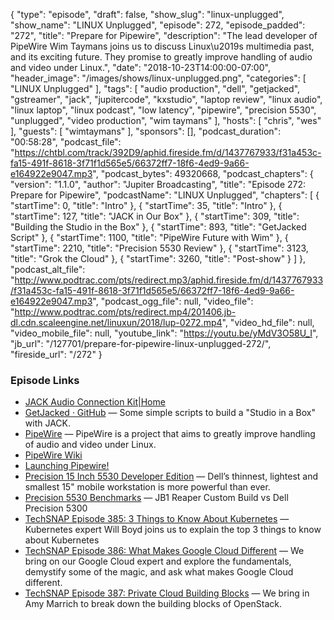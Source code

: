 {
  "type": "episode",
  "draft": false,
  "show_slug": "linux-unplugged",
  "show_name": "LINUX Unplugged",
  "episode": 272,
  "episode_padded": "272",
  "title": "Prepare for Pipewire",
  "description": "The lead developer of PipeWire Wim Taymans joins us to discuss Linux\u2019s multimedia past, and its exciting future. They promise to greatly improve handling of audio and video under Linux.",
  "date": "2018-10-23T14:00:00-07:00",
  "header_image": "/images/shows/linux-unplugged.png",
  "categories": [
    "LINUX Unplugged"
  ],
  "tags": [
    "audio production",
    "dell",
    "getjacked",
    "gstreamer",
    "jack",
    "jupitercode",
    "kxstudio",
    "laptop review",
    "linux audio",
    "linux laptop",
    "linux podcast",
    "low latency",
    "pipewire",
    "precision 5530",
    "unplugged",
    "video production",
    "wim taymans"
  ],
  "hosts": [
    "chris",
    "wes"
  ],
  "guests": [
    "wimtaymans"
  ],
  "sponsors": [],
  "podcast_duration": "00:58:28",
  "podcast_file": "https://chtbl.com/track/392D9/aphid.fireside.fm/d/1437767933/f31a453c-fa15-491f-8618-3f71f1d565e5/66372ff7-18f6-4ed9-9a66-e164922e9047.mp3",
  "podcast_bytes": 49320668,
  "podcast_chapters": {
    "version": "1.1.0",
    "author": "Jupiter Broadcasting",
    "title": "Episode 272: Prepare for Pipewire",
    "podcastName": "LINUX Unplugged",
    "chapters": [
      {
        "startTime": 0,
        "title": "Intro"
      },
      {
        "startTime": 35,
        "title": "Intro"
      },
      {
        "startTime": 127,
        "title": "JACK in Our Box"
      },
      {
        "startTime": 309,
        "title": "Building the Studio in the Box"
      },
      {
        "startTime": 893,
        "title": "GetJacked Script"
      },
      {
        "startTime": 1100,
        "title": "PipeWire Future with Wim"
      },
      {
        "startTime": 2210,
        "title": "Precision 5530 Review"
      },
      {
        "startTime": 3123,
        "title": "Grok the Cloud"
      },
      {
        "startTime": 3260,
        "title": "Post-show"
      }
    ]
  },
  "podcast_alt_file": "http://www.podtrac.com/pts/redirect.mp3/aphid.fireside.fm/d/1437767933/f31a453c-fa15-491f-8618-3f71f1d565e5/66372ff7-18f6-4ed9-9a66-e164922e9047.mp3",
  "podcast_ogg_file": null,
  "video_file": "http://www.podtrac.com/pts/redirect.mp4/201406.jb-dl.cdn.scaleengine.net/linuxun/2018/lup-0272.mp4",
  "video_hd_file": null,
  "video_mobile_file": null,
  "youtube_link": "https://youtu.be/yMdV3O58U_I",
  "jb_url": "/127701/prepare-for-pipewire-linux-unplugged-272/",
  "fireside_url": "/272"
}


### Episode Links

  * [JACK Audio Connection Kit|Home](http://jackaudio.org/ "JACK Audio Connection Kit|Home")
  * [GetJacked · GitHub](https://github.com/JupiterBroadcasting/GetJacked "GetJacked · GitHub") — Some simple scripts to build a "Studio in a Box" with JACK.
  * [PipeWire](https://pipewire.org/ "PipeWire") — PipeWire is a project that aims to greatly improve handling of audio and video under Linux. 
  * [PipeWire Wiki](https://github.com/PipeWire/pipewire/wiki "PipeWire Wiki")
  * [Launching Pipewire! ](https://blogs.gnome.org/uraeus/2017/09/19/launching-pipewire/ "Launching Pipewire! ")
  * [Precision 15 Inch 5530 Developer Edition](https://www.dell.com/en-us/work/shop/workstations-isv-certified-dell/new-precision-5530/spd/precision-15-5530-laptop/xctop5530hwus "Precision 15 Inch 5530 Developer Edition") — Dell’s thinnest, lightest and smallest 15" mobile workstation is more powerful than ever. 
  * [Precision 5530 Benchmarks](https://openbenchmarking.org/result/1810108-RA-1810090RA16 "Precision 5530 Benchmarks") — JB1 Reaper Custom Build vs Dell Precision 5300
  * [TechSNAP Episode 385: 3 Things to Know About Kubernetes](https://techsnap.systems/385 "TechSNAP Episode 385: 3 Things to Know About Kubernetes") — Kubernetes expert Will Boyd joins us to explain the top 3 things to know about Kubernetes
  * [TechSNAP Episode 386: What Makes Google Cloud Different](https://techsnap.systems/386 "TechSNAP Episode 386: What Makes Google Cloud Different") — We bring on our Google Cloud expert and explore the fundamentals, demystify some of the magic, and ask what makes Google Cloud different. 
  * [TechSNAP Episode 387: Private Cloud Building Blocks](https://techsnap.systems/387 "TechSNAP Episode 387: Private Cloud Building Blocks") — We bring in Amy Marrich to break down the building blocks of OpenStack.


